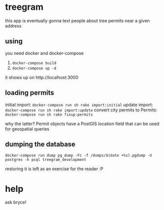 # treegram

this app is eventually gonna text people about tree permits near a given address

## using

you need docker and docker-compose

1. `docker-compose build`
2. `docker-compose up -d`

it shows up on http://localhost:3000

## loading permits

initial import: `docker-compose run sh rake import:initial`
update import: `docker-compose run sh rake import:update`
convert city permits to Permits: `docker-compose run sh rake fixup:permits`

why the latter? Permit objects have a PostGIS location field that can be used
for geospatial queries

## dumping the database

`docker-compose run dump pg_dump -Fc -f /dumps/$(date +%s).pgdump -U postgres -h psql treegram_development`

restoring it is left as an exercise for the reader :P

# help

ask bryce!
